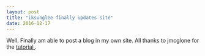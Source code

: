 ```yaml
---
layout: post
title: "iksunglee finally updates site"
date: 2016-12-17
---
```


Well. Finally am able to post a blog in my own site. All thanks to jmcglone for the <a href=http://jmcglone.com/guides/github-pages/> tutorial </a>.
